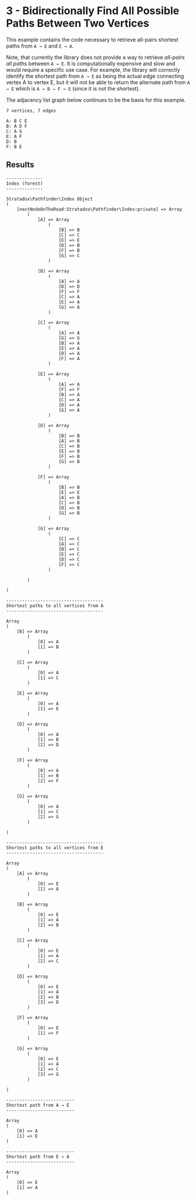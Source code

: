 # 3 - Bidirectionally Find All Possible Paths Between Two Vertices

This example contains the code necessary to retrieve all-pairs shortest paths from `A → E` and `E → A`.

Note, that currently the library does not provide a way to retrieve *all-pairs all paths* between `A → E`. It is computationally expensive and slow and would require a specific use case. For example, the library will correctly identify the shortest path from `A → E` as being the actual edge connecting vertex A to vertex E, but it will not be able to return the alternate path from `A → E` which is `A → B → F → E` (since it is not the shortest).

The adjacency list graph below continues to be the basis for this example.

```
7 vertices, 7 edges

A: B C E
B: A D F
C: A G
E: A F
D: B
F: B E
```

## Results

```
--------------
Index (forest)
--------------

Stratadox\Pathfinder\Index Object
(
    [nextNodeOnTheRoad:Stratadox\Pathfinder\Index:private] => Array
        (
            [A] => Array
                (
                    [B] => B
                    [C] => C
                    [E] => E
                    [D] => B
                    [F] => B
                    [G] => C
                )

            [B] => Array
                (
                    [A] => A
                    [D] => D
                    [F] => F
                    [C] => A
                    [E] => A
                    [G] => A
                )

            [C] => Array
                (
                    [A] => A
                    [G] => G
                    [B] => A
                    [E] => A
                    [D] => A
                    [F] => A
                )

            [E] => Array
                (
                    [A] => A
                    [F] => F
                    [B] => A
                    [C] => A
                    [D] => A
                    [G] => A
                )

            [D] => Array
                (
                    [B] => B
                    [A] => B
                    [C] => B
                    [E] => B
                    [F] => B
                    [G] => B
                )

            [F] => Array
                (
                    [B] => B
                    [E] => E
                    [A] => B
                    [C] => B
                    [D] => B
                    [G] => B
                )

            [G] => Array
                (
                    [C] => C
                    [A] => C
                    [B] => C
                    [E] => C
                    [D] => C
                    [F] => C
                )

        )

)

-------------------------------------
Shortest paths to all vertices from A
-------------------------------------

Array
(
    [B] => Array
        (
            [0] => A
            [1] => B
        )

    [C] => Array
        (
            [0] => A
            [1] => C
        )

    [E] => Array
        (
            [0] => A
            [1] => E
        )

    [D] => Array
        (
            [0] => A
            [1] => B
            [2] => D
        )

    [F] => Array
        (
            [0] => A
            [1] => B
            [2] => F
        )

    [G] => Array
        (
            [0] => A
            [1] => C
            [2] => G
        )

)

-------------------------------------
Shortest paths to all vertices from E
-------------------------------------

Array
(
    [A] => Array
        (
            [0] => E
            [1] => A
        )

    [B] => Array
        (
            [0] => E
            [1] => A
            [2] => B
        )

    [C] => Array
        (
            [0] => E
            [1] => A
            [2] => C
        )

    [D] => Array
        (
            [0] => E
            [1] => A
            [2] => B
            [3] => D
        )

    [F] => Array
        (
            [0] => E
            [1] => F
        )

    [G] => Array
        (
            [0] => E
            [1] => A
            [2] => C
            [3] => G
        )

)

--------------------------
Shortest path from A → E
--------------------------

Array
(
    [0] => A
    [1] => E
)

--------------------------
Shortest path from E → A
--------------------------

Array
(
    [0] => E
    [1] => A
)
```
